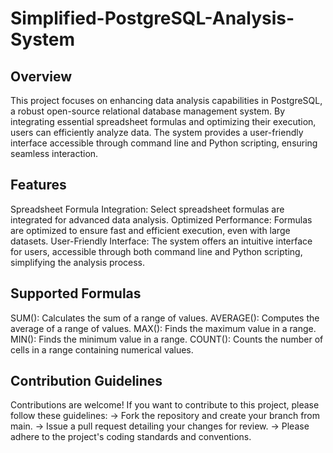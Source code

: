 # Simplified-PostgreSQL-Analysis-System


## Overview
This project focuses on enhancing data analysis capabilities in PostgreSQL, a robust open-source relational database management system. By integrating essential spreadsheet formulas and optimizing their execution, users can efficiently analyze data. The system provides a user-friendly interface accessible through command line and Python scripting, ensuring seamless interaction.

## Features
Spreadsheet Formula Integration: Select spreadsheet formulas are integrated for advanced data analysis.
Optimized Performance: Formulas are optimized to ensure fast and efficient execution, even with large datasets.
User-Friendly Interface: The system offers an intuitive interface for users, accessible through both command line and Python scripting, simplifying the analysis process.

## Supported Formulas
SUM(): Calculates the sum of a range of values.
AVERAGE(): Computes the average of a range of values.
MAX(): Finds the maximum value in a range.
MIN(): Finds the minimum value in a range.
COUNT(): Counts the number of cells in a range containing numerical values.

## Contribution Guidelines
Contributions are welcome! If you want to contribute to this project, please follow these guidelines:
  -> Fork the repository and create your branch from main.
  -> Issue a pull request detailing your changes for review.
  -> Please adhere to the project's coding standards and conventions.

